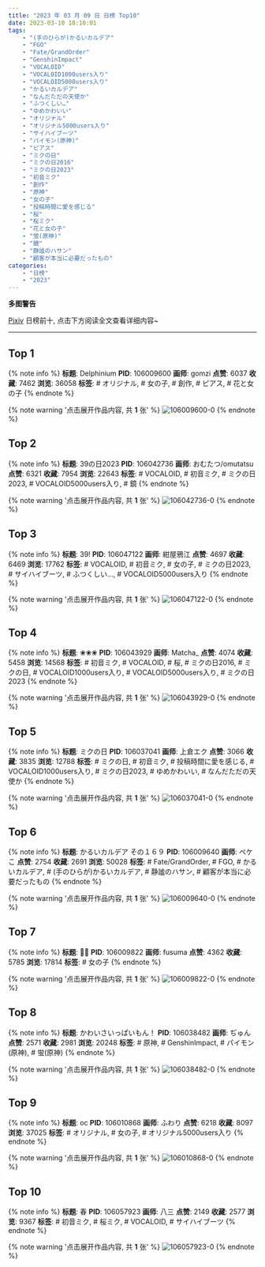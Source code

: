 ```yaml
---
title: "2023 年 03 月 09 日 日榜 Top10"
date: 2023-03-10 18:10:01
tags:
    - "(手のひらが)かるいカルデア"
    - "FGO"
    - "Fate/GrandOrder"
    - "GenshinImpact"
    - "VOCALOID"
    - "VOCALOID1000users入り"
    - "VOCALOID5000users入り"
    - "かるいカルデア"
    - "なんだただの天使か"
    - "ふつくしい…"
    - "ゆめかわいい"
    - "オリジナル"
    - "オリジナル5000users入り"
    - "サイハイブーツ"
    - "パイモン(原神)"
    - "ピアス"
    - "ミクの日"
    - "ミクの日2016"
    - "ミクの日2023"
    - "初音ミク"
    - "創作"
    - "原神"
    - "女の子"
    - "投稿時間に愛を感じる"
    - "桜"
    - "桜ミク"
    - "花と女の子"
    - "蛍(原神)"
    - "鏡"
    - "静謐のハサン"
    - "顧客が本当に必要だったもの"
categories:
    - "日榜"
    - "2023"
---
```


<i class="fa fa-triangle-exclamation"></i>**多图警告**<i class="fa fa-triangle-exclamation"></i>

[Pixiv](https://www.pixiv.net/) 日榜前十, 点击下方阅读全文查看详细内容~

<!-- more -->

---

## Top 1

{% note info %}
**标题**: Delphinium
**PID**: 106009600 **画师**: gomzi
**点赞**: 6037 **收藏**: 7462 **浏览**: 36058
**标签**: # オリジナル, # 女の子, # 創作, # ピアス, # 花と女の子
{% endnote %}

{% note warning '点击展开作品内容, 共 **1** 张' %}
![106009600-0](https://i.pixiv.re/img-original/img/2023/03/08/00/00/47/106009600_p0.jpg)
{% endnote %}

## Top 2

{% note info %}
**标题**: 39の日2023
**PID**: 106042736 **画师**: おむたつ/omutatsu
**点赞**: 6321 **收藏**: 7954 **浏览**: 22643
**标签**: # VOCALOID, # 初音ミク, # ミクの日2023, # VOCALOID5000users入り, # 鏡
{% endnote %}

{% note warning '点击展开作品内容, 共 **1** 张' %}
![106042736-0](https://i.pixiv.re/img-original/img/2023/03/09/04/00/01/106042736_p0.jpg)
{% endnote %}

## Top 3

{% note info %}
**标题**: 39!
**PID**: 106047122 **画师**: 紺屋鴉江
**点赞**: 4697 **收藏**: 6469 **浏览**: 17762
**标签**: # VOCALOID, # 初音ミク, # 女の子, # ミクの日2023, # サイハイブーツ, # ふつくしい…, # VOCALOID5000users入り
{% endnote %}

{% note warning '点击展开作品内容, 共 **1** 张' %}
![106047122-0](https://i.pixiv.re/img-original/img/2023/03/09/10/27/15/106047122_p0.jpg)
{% endnote %}

## Top 4

{% note info %}
**标题**: ❀❀❀
**PID**: 106043929 **画师**: Matcha_
**点赞**: 4074 **收藏**: 5458 **浏览**: 14568
**标签**: # 初音ミク, # VOCALOID, # 桜, # ミクの日2016, # ミクの日, # VOCALOID1000users入り, # VOCALOID5000users入り, # ミクの日2023
{% endnote %}

{% note warning '点击展开作品内容, 共 **1** 张' %}
![106043929-0](https://i.pixiv.re/img-original/img/2023/03/09/06/06/06/106043929_p0.jpg)
{% endnote %}

## Top 5

{% note info %}
**标题**: ミクの日
**PID**: 106037041 **画师**: 上倉エク
**点赞**: 3066 **收藏**: 3835 **浏览**: 12788
**标签**: # ミクの日, # 初音ミク, # 投稿時間に愛を感じる, # VOCALOID1000users入り, # ミクの日2023, # ゆめかわいい, # なんだただの天使か
{% endnote %}

{% note warning '点击展开作品内容, 共 **1** 张' %}
![106037041-0](https://i.pixiv.re/img-original/img/2023/03/09/05/48/42/106037041_p0.jpg)
{% endnote %}

## Top 6

{% note info %}
**标题**: かるいカルデア その１６９
**PID**: 106009640 **画师**: ペケこ
**点赞**: 2754 **收藏**: 2691 **浏览**: 50028
**标签**: # Fate/GrandOrder, # FGO, # かるいカルデア, # (手のひらが)かるいカルデア, # 静謐のハサン, # 顧客が本当に必要だったもの
{% endnote %}

{% note warning '点击展开作品内容, 共 **1** 张' %}
![106009640-0](https://i.pixiv.re/img-original/img/2023/03/08/00/01/02/106009640_p0.png)
{% endnote %}

## Top 7

{% note info %}
**标题**: 🤍💙
**PID**: 106009822 **画师**: fusuma
**点赞**: 4362 **收藏**: 5785 **浏览**: 17814
**标签**: # 女の子
{% endnote %}

{% note warning '点击展开作品内容, 共 **1** 张' %}
![106009822-0](https://i.pixiv.re/img-original/img/2023/03/08/00/03/08/106009822_p0.jpg)
{% endnote %}

## Top 8

{% note info %}
**标题**: かわいさいっぱいもん！
**PID**: 106038482 **画师**: ぢゅん
**点赞**: 2571 **收藏**: 2981 **浏览**: 20248
**标签**: # 原神, # GenshinImpact, # パイモン(原神), # 蛍(原神)
{% endnote %}

{% note warning '点击展开作品内容, 共 **1** 张' %}
![106038482-0](https://i.pixiv.re/img-original/img/2023/03/09/00/24/05/106038482_p0.jpg)
{% endnote %}

## Top 9

{% note info %}
**标题**: oc
**PID**: 106010868 **画师**: ふわり
**点赞**: 6218 **收藏**: 8097 **浏览**: 37025
**标签**: # オリジナル, # 女の子, # オリジナル5000users入り
{% endnote %}

{% note warning '点击展开作品内容, 共 **1** 张' %}
![106010868-0](https://i.pixiv.re/img-original/img/2023/03/08/00/31/37/106010868_p0.jpg)
{% endnote %}

## Top 10

{% note info %}
**标题**: 春
**PID**: 106057923 **画师**: 八三
**点赞**: 2149 **收藏**: 2577 **浏览**: 9367
**标签**: # 初音ミク, # 桜ミク, # VOCALOID, # サイハイブーツ
{% endnote %}

{% note warning '点击展开作品内容, 共 **1** 张' %}
![106057923-0](https://i.pixiv.re/img-original/img/2023/03/09/19/44/38/106057923_p0.png)
{% endnote %}
